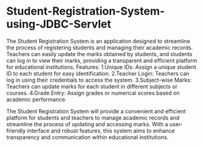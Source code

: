 # Student-Registration-System-using-JDBC-Servlet
The Student Registration System is an application designed to streamline the process of registering students and managing their academic records.
Teachers can easily update the marks obtained by students, and students can log in to view their marks, providing a transparent and efficient platform for educational institutions.
Features: 
  1.Unique IDs: Assign a unique student ID to each student for easy identification.
  2.Teacher Login: Teachers can log in using their credentials to access the system.
  3.Subject-wise Marks: Teachers can update marks for each student in different subjects or courses.
  4.Grade Entry: Assign grades or numerical scores based on academic performance.

The Student Registration System will provide a convenient and efficient platform for students and teachers to manage academic records and streamline the process of updating 
and accessing marks. With a user-friendly interface and robust features, this system aims to enhance transparency and communication within educational institutions.
